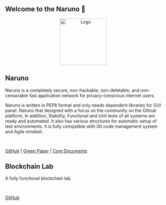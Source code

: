 ## Welcome to the Naruno  👋
<p align="center">
  <a href="https://decentranetwork.net/">
    <img src="https://naruno.org/wp-content/uploads/2023/03/transparant-logo-1.png" alt="Logo" width="150" height="150">
  </a>
    

## Naruno

Naruno is a completely secure, non-hackable, non-deletable, and non-censorable fast application network for privacy-conscious internet users.

Naruno is written in PEP8 format and only needs dependent libraries for GUI panel. Naruno that designed with a focus on the community on the Github platform, In addition, Stability, Functional and Unit tests of all systems are ready and automated. It also has various structures for automatic setup of test environments. It is fully compatible with Git code management system and Agile mindset.

<br>

[GitHub](https://github.com/Naruno/Naruno) | [Green Paper](https://decentranetwork.net/green-paper/) | [Core Documents ](https://decentranetwork.net/green-paper/)


## Blockchain Lab

A fully functional blockchain lab.

<br>

[GitHub](https://github.com/Naruno/Blockchain-Lab)



